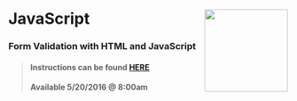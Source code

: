# JavaScript <img align="right" src="https://github.com/Learning-Fuze/prototypes_C10.17/blob/assets/assets/images/logos/LF_LOGO.png?raw=true" width="150">
### Form Validation with HTML and JavaScript

>#### Instructions can be found <a href="http://learning-fuze.github.io/prototypes_C10.17/#/JS-Form-Validation" target="_blank">HERE</a>
>#### Available 5/20/2016 @ 8:00am